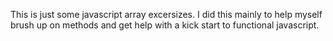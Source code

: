 This is just some javascript array excersizes. I did this mainly to help myself
brush up on methods and get help with a kick start to functional javascript.